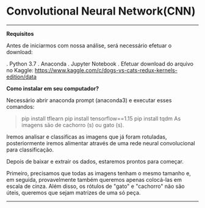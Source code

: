 # Convolutional Neural Network(CNN)

<hr>

**Requisitos**

Antes de iniciarmos com nossa análise, será necessário efetuar o download:

. Python 3.7
. Anaconda
. Jupyter Notebook
. Efetuar download do arquivo no Kaggle: https://www.kaggle.com/c/dogs-vs-cats-redux-kernels-edition/data

**Como instalar em seu computador?**

Necessário abrir anaconda prompt (anaconda3) e executar esses comandos:

> pip install tflearn
> pip install tensorflow==1.15
> pip install tqdm
As imagens são de cachorro (s) ou gato (s).

Iremos analisar e classificas as imagens que já foram rotuladas, posteriormente iremos alimentar através de uma rede neural convolucional para classificação.

Depois de baixar e extrair os dados, estaremos prontos para começar.

Primeiro, precisamos que todas as imagens tenham o mesmo tamanho e, em seguida, provavelmente também queremos apenas colocá-las em escala de cinza. Além disso, os rótulos de "gato" e "cachorro" não são úteis, queremos que sejam matrizes de uma só peça.
<hr>
